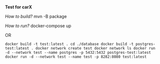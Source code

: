 **Test for carX**

_How to build?_
mvn -B package

_How to run?_
docker-compose up

OR

`docker build -t test:latest .
cd ./database
docker build -t postgres-test:latest .
docker network create test
docker network ls
docker run -d --network test --name postgres -p 5432:5432 postgres-test:latest
docker run -d --network test --name test -p 8282:8080 test:latest`